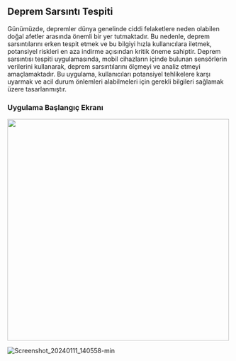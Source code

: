 ## Deprem Sarsıntı Tespiti


  Günümüzde, depremler dünya genelinde ciddi felaketlere neden olabilen doğal afetler arasında önemli bir yer tutmaktadır. Bu nedenle, deprem sarsıntılarını erken tespit etmek ve bu bilgiyi hızla kullanıcılara iletmek, potansiyel riskleri en aza indirme açısından kritik öneme sahiptir. 
  Deprem sarsıntısı tespiti uygulamasında, mobil cihazların içinde bulunan sensörlerin verilerini kullanarak, deprem sarsıntılarını ölçmeyi ve analiz etmeyi amaçlamaktadır. Bu uygulama, kullanıcıları potansiyel tehlikelere karşı uyarmak ve acil durum önlemleri alabilmeleri için gerekli bilgileri sağlamak üzere tasarlanmıştır.

### Uygulama Başlangıç Ekranı
<img src = "baslangic_ekrani.png" width ="500" height="500">


![Screenshot_20240111_140558-min](https://github.com/aysedeveden/DepremSarsintiTespiti/assets/116079495/99933701-eff0-4af1-806d-207873274e8d )




